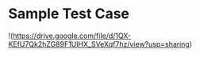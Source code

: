 # Sample Test Case

!(https://drive.google.com/file/d/1QX-KEfU7Qk2hZG89F1UIHX_SVeXqf7hz/view?usp=sharing)
